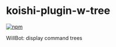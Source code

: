 # koishi-plugin-w-tree

[![npm](https://img.shields.io/npm/v/koishi-plugin-w-tree?style=flat-square)](https://www.npmjs.com/package/koishi-plugin-w-tree)

WillBot: display command trees
